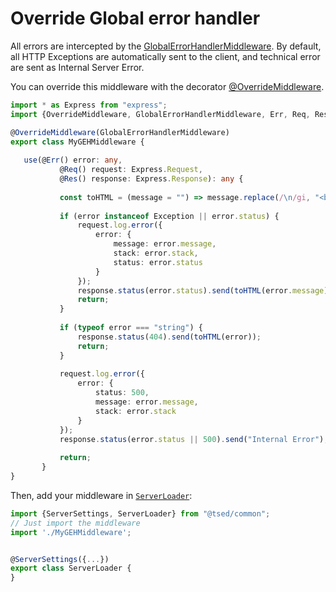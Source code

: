 # Override Global error handler

All errors are intercepted by the [GlobalErrorHandlerMiddleware](/docs/api/common/mvc/globalerrorhandlermiddleware.md).
By default, all HTTP Exceptions are automatically sent to the client, and technical error are
sent as Internal Server Error. 

You can override this middleware with the decorator [@OverrideMiddleware](/docs/api/common/mvc/globalerrorhandlermiddleware.md).

```typescript
import * as Express from "express";
import {OverrideMiddleware, GlobalErrorHandlerMiddleware, Err, Req, Res} from "@tsed/common";

@OverrideMiddleware(GlobalErrorHandlerMiddleware)
export class MyGEHMiddleware {
 
   use(@Err() error: any,
           @Req() request: Express.Request,
           @Res() response: Express.Response): any {
   
           const toHTML = (message = "") => message.replace(/\n/gi, "<br />");
   
           if (error instanceof Exception || error.status) {
               request.log.error({
                   error: {
                       message: error.message,
                       stack: error.stack,
                       status: error.status
                   }
               });
               response.status(error.status).send(toHTML(error.message));
               return;
           }
   
           if (typeof error === "string") {
               response.status(404).send(toHTML(error));
               return;
           }
   
           request.log.error({
               error: {
                   status: 500,
                   message: error.message,
                   stack: error.stack
               }
           });
           response.status(error.status || 500).send("Internal Error");
   
           return;
       }
}
```

Then, add your middleware in [`ServerLoader`](/api/common/server/serverloader.md):

```typescript
import {ServerSettings, ServerLoader} from "@tsed/common";
// Just import the middleware
import './MyGEHMiddleware';


@ServerSettings({...})
export class ServerLoader {
}
```
